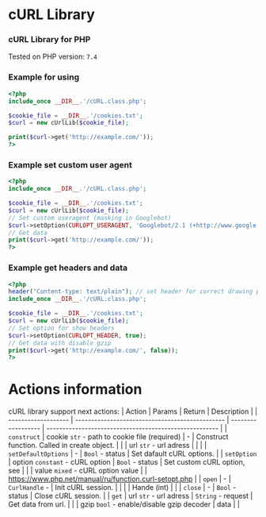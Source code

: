 # cURL Library
### cURL Library for PHP
Tested on PHP version: `7.4`

### Example for using
```PHP
<?php
include_once __DIR__.'/cURL.class.php';

$cookie_file = __DIR__.'/cookies.txt';
$curl = new cUrlLib($cookie_file);

print($curl->get('http://example.com/'));
?>
```

### Example set custom user agent
```PHP
<?php
include_once __DIR__.'/cURL.class.php';

$cookie_file = __DIR__.'/cookies.txt';
$curl = new cUrlLib($cookie_file);
// Set custom useragent (masking in Googlebot)
$curl->setOption(CURLOPT_USERAGENT, 'Googlebot/2.1 (+http://www.google.com/bot.html)');
// Get data
print($curl->get('http://example.com/'));
?>
```

### Example get headers and data
```PHP
<?php
header("Content-type: text/plain"); // set header for correct drawing page
include_once __DIR__.'/cURL.class.php';

$cookie_file = __DIR__.'/cookies.txt';
$curl = new cUrlLib($cookie_file);
// Set option for show headers
$curl->setOption(CURLOPT_HEADER, true);
// Get data with disable gzip
print($curl->get('http://example.com/', false));
?>
```

# Actions information
cURL library support next actions:
| Action              | Params                                          | Return             | Description                                            |
| ------------------- | ----------------------------------------------- | ------------------ | ------------------------------------------------------ |
| `construct`         |   cookie `str` - path to cookie file (required) | -                  | Construct function. Called in create object.           |
|                     |   url `str` - url adress                        |                    |                                                        |
| `setDefaultOptions` | -                                               | `Bool` - status    | Set dafault cURL options.                              |
| `setOption`         |   option `constant` - cURL option               | `Bool` - status    | Set custom cURL option, see                            |
|                     |   value `mixed` - cURL option value             |                    | https://www.php.net/manual/ru/function.curl-setopt.php |
| `open`              | -                                               | `CurlHandle` -     | Init cURL session.                                     |
|                     |                                                 | Hande (int)        |                                                        |
| `close`             | -                                               | `Bool` - status    | Close cURL session.                                    |
| `get`               |   url `str` - url adress                        | `String` - request | Get data from url.                                     |
|                     |   gzip `bool` - enable/disable gzip decoder     | data               |                                                        |
